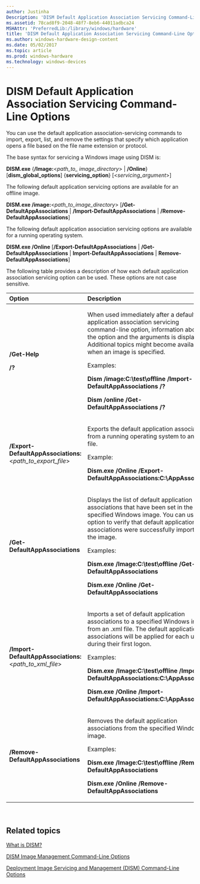 ```yaml
---
author: Justinha
Description: 'DISM Default Application Association Servicing Command-Line Options'
ms.assetid: 78cad8f9-2048-48f7-8eb6-44011adbca24
MSHAttr: 'PreferredLib:/library/windows/hardware'
title: 'DISM Default Application Association Servicing Command-Line Options'
ms.author: windows-hardware-design-content
ms.date: 05/02/2017
ms.topic: article
ms.prod: windows-hardware
ms.technology: windows-devices
---
```


# DISM Default Application Association Servicing Command-Line Options


You can use the default application association-servicing commands to import, export, list, and remove the settings that specify which application opens a file based on the file name extension or protocol.

The base syntax for servicing a Windows image using DISM is:

**DISM.exe** {**/Image:**&lt;*path\_to\_ image\_directory*&gt; | **/Online**} \[**dism\_global\_options**\] {**servicing\_option**} \[&lt;*servicing\_argument*&gt;\]

The following default application servicing options are available for an offline image.

**DISM.exe /image:**&lt;*path\_to\_image\_directory*&gt; \[**/Get-DefaultAppAssociations** | **/Import-DefaultAppAssociations** | **/Remove-DefaultAppAssociations**\]

The following default application association servicing options are available for a running operating system.

**DISM.exe /Online** \[**/Export-DefaultAppAssociations** | **/Get-DefaultAppAssociations** | **Import-DefaultAppAssociations** | **Remove-DefaultAppAssociations**\]

The following table provides a description of how each default application association servicing option can be used. These options are not case sensitive.

<table>
<colgroup>
<col width="50%" />
<col width="50%" />
</colgroup>
<thead>
<tr class="header">
<th align="left">Option</th>
<th align="left">Description</th>
</tr>
</thead>
<tbody>
<tr class="odd">
<td align="left"><p><strong>/Get-Help</strong></p>
<p><strong>/?</strong></p></td>
<td align="left"><p>When used immediately after a default application association servicing command-line option, information about the option and the arguments is displayed. Additional topics might become available when an image is specified.</p>
<p>Examples:</p>
<p><strong>Dism /image:C:\test\offline /Import-DefaultAppAssociations /?</strong></p>
<p><strong>Dism /online /Get-DefaultAppAssociations /?</strong></p></td>
</tr>
<tr class="even">
<td align="left"><p><strong>/Export-DefaultAppAssociations:</strong>&lt;<em>path_to_export_file</em>&gt;</p></td>
<td align="left"><p>Exports the default application associations from a running operating system to an .xml file.</p>
<p>Example:</p>
<p><strong>Dism.exe /Online /Export-DefaultAppAssociations:C:\AppAssoc.xml</strong></p></td>
</tr>
<tr class="odd">
<td align="left"><p><strong>/Get-DefaultAppAssociations</strong></p></td>
<td align="left"><p>Displays the list of default application associations that have been set in the specified Windows image. You can use this option to verify that default application associations were successfully imported to the image.</p>
<p>Examples:</p>
<p><strong>Dism.exe /Image:C:\test\offline /Get-DefaultAppAssociations</strong></p>
<p><strong>Dism.exe /Online /Get-DefaultAppAssociations</strong></p></td>
</tr>
<tr class="even">
<td align="left"><p><strong>/Import-DefaultAppAssociations:</strong>&lt;<em>path_to_xml_file</em>&gt;</p></td>
<td align="left"><p>Imports a set of default application associations to a specified Windows image from an .xml file. The default application associations will be applied for each user during their first logon.</p>
<p>Examples:</p>
<p><strong>Dism.exe /Image:C:\test\offline /Import-DefaultAppAssociations:C:\AppAssoc.xml</strong></p>
<p><strong>Dism.exe /Online /Import-DefaultAppAssociations:C:\AppAssoc.xml</strong></p></td>
</tr>
<tr class="odd">
<td align="left"><p><strong>/Remove-DefaultAppAssociations</strong></p></td>
<td align="left"><p>Removes the default application associations from the specified Windows image.</p>
<p>Examples:</p>
<p><strong>Dism.exe /Image:C:\test\offline /Remove-DefaultAppAssociations</strong></p>
<p><strong>Dism.exe /Online /Remove-DefaultAppAssociations</strong></p></td>
</tr>
</tbody>
</table>

 

## <span id="related_topics"></span>Related topics


[What is DISM?](what-is-dism.md)

[DISM Image Management Command-Line Options](dism-image-management-command-line-options-s14.md)

[Deployment Image Servicing and Management (DISM) Command-Line Options](deployment-image-servicing-and-management--dism--command-line-options.md)

 

 






